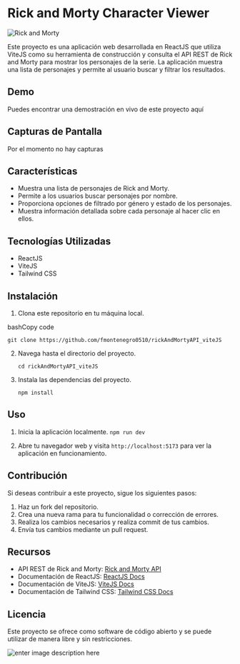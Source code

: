 
# Rick and Morty Character Viewer

![Rick and Morty](https://www.sky-angebote.info/wp-content/uploads/2021/07/rick-morty-sky-ticket-stream.jpg)

Este proyecto es una aplicación web desarrollada en ReactJS que utiliza ViteJS como su herramienta de construcción y consulta el API REST de Rick and Morty para mostrar los personajes de la serie. La aplicación muestra una lista de personajes y permite al usuario buscar y filtrar los resultados.

## Demo

Puedes encontrar una demostración en vivo de este proyecto aquí

## Capturas de Pantalla

Por el momento no hay capturas
## Características

-   Muestra una lista de personajes de Rick and Morty.
-   Permite a los usuarios buscar personajes por nombre.
-   Proporciona opciones de filtrado por género y estado de los personajes.
-   Muestra información detallada sobre cada personaje al hacer clic en ellos.

## Tecnologías Utilizadas

-   ReactJS
-   ViteJS
-   Tailwind CSS

## Instalación

1.  Clona este repositorio en tu máquina local.

bashCopy code

`git clone https://github.com/fmontenegro0510/rickAndMortyAPI_viteJS` 

2.  Navega hasta el directorio del proyecto.


	`cd rickAndMortyAPI_viteJS` 

3.  Instala las dependencias del proyecto.

	`npm install` 

## Uso

1.  Inicia la aplicación localmente.
	`npm run dev` 

2.  Abre tu navegador web y visita `http://localhost:5173` para ver la aplicación en funcionamiento.

## Contribución

Si deseas contribuir a este proyecto, sigue los siguientes pasos:

1.  Haz un fork del repositorio.
2.  Crea una nueva rama para tu funcionalidad o corrección de errores.
3.  Realiza los cambios necesarios y realiza commit de tus cambios.
4.  Envía tus cambios mediante un pull request.


## Recursos

-   API REST de Rick and Morty: [Rick and Morty API](https://rickandmortyapi.com/)
-   Documentación de ReactJS: [ReactJS Docs](https://react.dev/learn)
-   Documentación de ViteJS: [ViteJS Docs](https://vitejs.dev/guide/)
-   Documentación de Tailwind CSS: [Tailwind CSS Docs](https://tailwindcss.com/docs)

## Licencia
Este proyecto se ofrece como software de código abierto y se puede utilizar de manera libre y sin restricciones.

![enter image description here](https://www.clarin.com/img/2018/07/17/rJesaETQ7_1256x620__1.jpg)